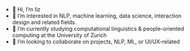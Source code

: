 - 👋 Hi, I’m liz
- 👀 I’m interested in NLP, machine learning, data science, interaction design and related fields.
- 🌱 I’m currently studying computational linguistics & people-oriented computing at the University of Zurich
- 💞️ I’m looking to collaborate on projects, NLP, ML, or UI/UX-related
  
<!---
liuzzle/liuzzle is a ✨ special ✨ repository because its `README.md` (this file) appears on your GitHub profile.
You can click the Preview link to take a look at your changes.
--->

